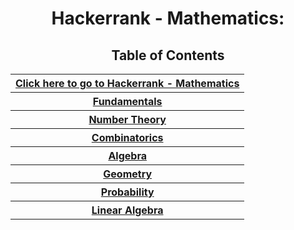 <h1 align="center">Hackerrank - Mathematics:</h1>
<h2 align="center">Table of Contents</h2>
<p align=center><table style="width:100%" padding = 200px>
   <tr>
    <th align="center"><a  href="https://www.hackerrank.com/domains/mathematics">Click here to go to Hackerrank - Mathematics</a></th>
  </tr>
  <tr>
    <th align="center"><a align="center" href="Fundamentals">Fundamentals</a></th>
  </tr>
   <tr>
    <th align="center"><a align="center" href="Number%20Theory">Number Theory </a></th>
  </tr>
  <tr>
    <th align="center"><a align="center" href="Combinatorics">Combinatorics</a></th>
  </tr>
  <tr >
    <th align="center"><a align="center" href="Algebra">Algebra</a></th>
  </tr>
  <tr>
    <th align="center"><a align="center" href="Geometry">Geometry</a></th>
  </tr>
  <tr>
    <th align="center"><a align="center" href="Probability">Probability</a></th>
  </tr>
  <tr>
    <th align="center"><a align="center" href="Linear%20Algebra">Linear Algebra</a></th>
  </tr>
 
</table> </p>
</Center>
